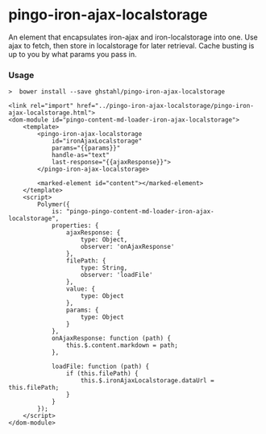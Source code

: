 # pingo-iron-ajax-localstorage
An element that encapsulates iron-ajax and iron-localstorage into one.  Use ajax to fetch, then store in localstorage for later retrieval.  Cache busting is up to you by what params you pass in.


### Usage
````
>  bower install --save ghstahl/pingo-iron-ajax-localstorage
````

```
<link rel="import" href="../pingo-iron-ajax-localstorage/pingo-iron-ajax-localstorage.html">
<dom-module id="pingo-content-md-loader-iron-ajax-localstorage">
    <template>
        <pingo-iron-ajax-localstorage  
            id="ironAjaxLocalstorage"  
            params="{{params}}"  
            handle-as="text"  
            last-response="{{ajaxResponse}}">  
        </pingo-iron-ajax-localstorage>

        <marked-element id="content"></marked-element>
    </template>
    <script>
        Polymer({
            is: "pingo-pingo-content-md-loader-iron-ajax-localstorage",
            properties: {
                ajaxResponse: {
                    type: Object,
                    observer: 'onAjaxResponse'
                },
                filePath: {
                    type: String,
                    observer: 'loadFile'
                },
                value: {
                    type: Object
                },
                params: {
                    type: Object
                }
            },
            onAjaxResponse: function (path) {
                this.$.content.markdown = path;
            },

            loadFile: function (path) {
                if (this.filePath) {
                    this.$.ironAjaxLocalstorage.dataUrl = this.filePath;
                }
            }
        });
    </script>
</dom-module>
```